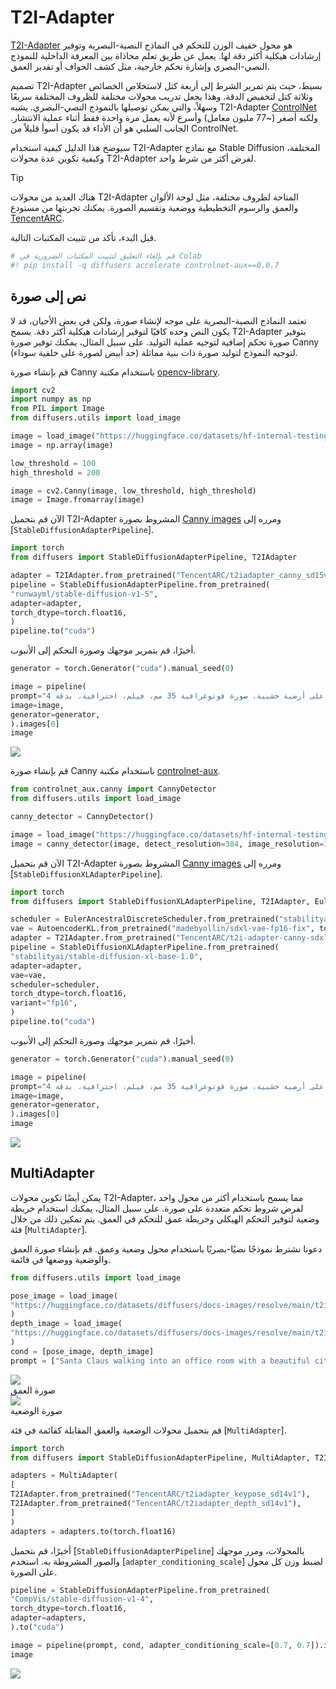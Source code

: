 # T2I-Adapter
[T2I-Adapter](https://hf.co/papers/2302.08453) هو محول خفيف الوزن للتحكم في النماذج النصية-البصرية وتوفير إرشادات هيكلية أكثر دقة لها. يعمل عن طريق تعلم محاذاة بين المعرفة الداخلية للنموذج النصي-البصري وإشارة تحكم خارجية، مثل كشف الحواف أو تقدير العمق.

تصميم T2I-Adapter بسيط، حيث يتم تمرير الشرط إلى أربعة كتل لاستخلاص الخصائص وثلاثة كتل لتخفيض الدقة. وهذا يجعل تدريب محولات مختلفة للظروف المختلفة سريعًا وسهلاً، والتي يمكن توصيلها بالنموذج النصي-البصري. يشبه T2I-Adapter [ControlNet](controlnet) ولكنه أصغر (~77 مليون معامل) وأسرع لأنه يعمل مرة واحدة فقط أثناء عملية الانتشار. الجانب السلبي هو أن الأداء قد يكون أسوأ قليلاً من ControlNet.

سيوضح هذا الدليل كيفية استخدام T2I-Adapter مع نماذج Stable Diffusion المختلفة، وكيفية تكوين عدة محولات T2I-Adapter لفرض أكثر من شرط واحد.

> [!TIP]
> هناك العديد من محولات T2I-Adapter المتاحة لظروف مختلفة، مثل لوحة الألوان والعمق والرسوم التخطيطية ووضعية وتقسيم الصورة. يمكنك تجربتها من مستودع [TencentARC](https://hf.co/TencentARC).

قبل البدء، تأكد من تثبيت المكتبات التالية.

```py
# قم بإلغاء التعليق لتثبيت المكتبات الضرورية في Colab
#! pip install -q diffusers accelerate controlnet-aux==0.0.7
```

## نص إلى صورة

تعتمد النماذج النصية-البصرية على موجه لإنشاء صورة، ولكن في بعض الأحيان، قد لا يكون النص وحده كافيًا لتوفير إرشادات هيكلية أكثر دقة. يسمح T2I-Adapter بتوفير صورة تحكم إضافية لتوجيه عملية التوليد. على سبيل المثال، يمكنك توفير صورة Canny (حد أبيض لصورة على خلفية سوداء) لتوجيه النموذج لتوليد صورة ذات بنية مماثلة.

<hfoptions id="stablediffusion">
<hfoption id="Stable Diffusion 1.5">

قم بإنشاء صورة Canny باستخدام مكتبة [opencv-library](https://github.com/opencv/opencv-python).

```py
import cv2
import numpy as np
from PIL import Image
from diffusers.utils import load_image

image = load_image("https://huggingface.co/datasets/hf-internal-testing/diffusers-images/resolve/main/sd_controlnet/hf-logo.png")
image = np.array(image)

low_threshold = 100
high_threshold = 200

image = cv2.Canny(image, low_threshold, high_threshold)
image = Image.fromarray(image)
```

الآن قم بتحميل T2I-Adapter المشروط بصورة [Canny images](https://hf.co/TencentARC/t2iadapter_canny_sd15v2) ومرره إلى [`StableDiffusionAdapterPipeline`].

```py
import torch
from diffusers import StableDiffusionAdapterPipeline, T2IAdapter

adapter = T2IAdapter.from_pretrained("TencentARC/t2iadapter_canny_sd15v2", torch_dtype=torch.float16)
pipeline = StableDiffusionAdapterPipeline.from_pretrained(
"runwayml/stable-diffusion-v1-5",
adapter=adapter,
torch_dtype=torch.float16,
)
pipeline.to("cuda")
```

أخيرًا، قم بتمرير موجهك وصورة التحكم إلى الأنبوب.

```py
generator = torch.Generator("cuda").manual_seed(0)

image = pipeline(
prompt="صورة سينمائية لقطعة سجاد ناعمة وطرية على الطراز المتوسطي على أرضية خشبية، صورة فوتوغرافية 35 مم، فيلم، احترافية، بدقة 4K، عالية الدقة",
image=image,
generator=generator,
).images[0]
image
```

<div class="flex justify-center">
<img class="rounded-xl" src="https://huggingface.co/datasets/huggingface/documentation-images/resolve/main/diffusers/t2i-sd1.5.png"/>
</div>

</hfoption>

<hfoption id="Stable Diffusion XL">

قم بإنشاء صورة Canny باستخدام مكتبة [controlnet-aux](https://github.com/huggingface/controlnet_aux).

```py
from controlnet_aux.canny import CannyDetector
from diffusers.utils import load_image

canny_detector = CannyDetector()

image = load_image("https://huggingface.co/datasets/hf-internal-testing/diffusers-images/resolve/main/sd_controlnet/hf-logo.png")
image = canny_detector(image, detect_resolution=384, image_resolution=1024)
```

الآن قم بتحميل T2I-Adapter المشروط بصورة [Canny images](https://hf.co/TencentARC/t2i-adapter-canny-sdxl-1.0) ومرره إلى [`StableDiffusionXLAdapterPipeline`].

```py
import torch
from diffusers import StableDiffusionXLAdapterPipeline, T2IAdapter, EulerAncestralDiscreteScheduler, AutoencoderKL

scheduler = EulerAncestralDiscreteScheduler.from_pretrained("stabilityai/stable-diffusion-xl-base-1.0", subfolder="scheduler")
vae = AutoencoderKL.from_pretrained("madebyollin/sdxl-vae-fp16-fix", torch_dtype=torch.float16)
adapter = T2IAdapter.from_pretrained("TencentARC/t2i-adapter-canny-sdxl-1.0", torch_dtype=torch.float16)
pipeline = StableDiffusionXLAdapterPipeline.from_pretrained(
"stabilityai/stable-diffusion-xl-base-1.0",
adapter=adapter,
vae=vae,
scheduler=scheduler,
torch_dtype=torch.float16,
variant="fp16",
)
pipeline.to("cuda")
```

أخيرًا، قم بتمرير موجهك وصورة التحكم إلى الأنبوب.

```py
generator = torch.Generator("cuda").manual_seed(0)

image = pipeline(
prompt="صورة سينمائية لقطعة سجاد ناعمة وطرية على الطراز المتوسطي على أرضية خشبية، صورة فوتوغرافية 35 مم، فيلم، احترافية، بدقة 4K، عالية الدقة",
image=image,
generator=generator,
).images[0]
image
```

<div class="flex justify-center">
<img class="rounded-xl" src="https://huggingface.co/datasets/huggingface/documentation-images/resolve/main/diffusers/t2i-sdxl.png"/>
</div>

</hfoption>
</hfoptions>

## MultiAdapter

يمكن أيضًا تكوين محولات T2I-Adapter، مما يسمح باستخدام أكثر من محول واحد لفرض شروط تحكم متعددة على صورة. على سبيل المثال، يمكنك استخدام خريطة وضعية لتوفير التحكم الهيكلي وخريطة عمق للتحكم في العمق. يتم تمكين ذلك من خلال فئة [`MultiAdapter`].

دعونا نشترط نموذجًا نصيًا-بصريًا باستخدام محول وضعية وعمق. قم بإنشاء صورة العمق والوضعية ووضعها في قائمة.

```py
from diffusers.utils import load_image

pose_image = load_image(
"https://huggingface.co/datasets/diffusers/docs-images/resolve/main/t2i-adapter/keypose_sample_input.png"
)
depth_image = load_image(
"https://huggingface.co/datasets/diffusers/docs-images/resolve/main/t2i-adapter/depth_sample_input.png"
)
cond = [pose_image, depth_image]
prompt = ["Santa Claus walking into an office room with a beautiful city view"]
```

<div class="flex gap-4">
<div>
<img class="rounded-xl" src="https://huggingface.co/datasets/diffusers/docs-images/resolve/main/t2i-adapter/depth_sample_input.png"/>
<figcaption class="mt-2 text-center text-sm text-gray-500">صورة العمق</figcaption>
</div>
<div>
<img class="rounded-xl" src="https://huggingface.co/datasets/diffusers/docs-images/resolve/main/t2i-adapter/keypose_sample_input.png"/>
<figcaption class="mt-2 text-center text-sm text-gray-500">صورة الوضعية</figcaption>
</div>
</div>

قم بتحميل محولات الوضعية والعمق المقابلة كقائمة في فئة [`MultiAdapter`].

```py
import torch
from diffusers import StableDiffusionAdapterPipeline, MultiAdapter, T2IAdapter

adapters = MultiAdapter(
[
T2IAdapter.from_pretrained("TencentARC/t2iadapter_keypose_sd14v1"),
T2IAdapter.from_pretrained("TencentARC/t2iadapter_depth_sd14v1"),
]
)
adapters = adapters.to(torch.float16)
```

أخيرًا، قم بتحميل [`StableDiffusionAdapterPipeline`] بالمحولات، ومرر موجهك والصور المشروطة به. استخدم [`adapter_conditioning_scale`] لضبط وزن كل محول على الصورة.

```py
pipeline = StableDiffusionAdapterPipeline.from_pretrained(
"CompVis/stable-diffusion-v1-4",
torch_dtype=torch.float16,
adapter=adapters,
).to("cuda")

image = pipeline(prompt, cond, adapter_conditioning_scale=[0.7, 0.7]).images[0]
image
```

<div class="flex justify-center">
<img class="rounded-xl" src="https://huggingface.co/datasets/huggingface/documentation-images/resolve/main/diffusers/t2i-multi.png"/>
</div>